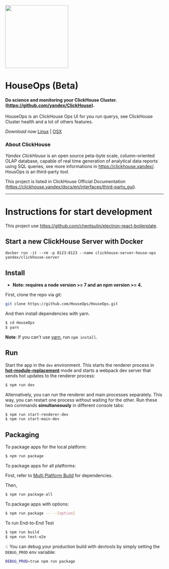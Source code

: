 <img src="https://svgshare.com/i/6W0.svg" alt="" data-canonical-src="https://svgshare.com/i/6W0.svg" width="200" />

# HouseOps (Beta) 
#### Do science and monitoring your ClickHouse Cluster. (https://github.com/yandex/ClickHouse).

HouseOps is an ClickHouse Ops UI for you run querys, see ClickHouse Cluster health and a lot of others features.

*Download now*
[Linux](http://bit.ly/2sjzK80) | [OSX](http://bit.ly/2L5pcBl)


### About ClickHouse
*Yandex ClickHouse* is an open source peta-byte scale, column-oriented OLAP database, capable of real time generation of analytical data reports using SQL queries, see more informations in https://clickhouse.yandex/. HousOps is an third-party tool.

This project is listed in ClickHouse Official Documentation (https://clickhouse.yandex/docs/en/interfaces/third-party_gui).
____


# Instructions for start development
This project use https://github.com/chentsulin/electron-react-boilerplate.



## Start a new ClickHouse Server with Docker
```
docker run -it --rm -p 8123:8123 --name clickhouse-server-house-ops yandex/clickhouse-server
```

## Install

* **Note: requires a node version >= 7 and an npm version >= 4.**

First, clone the repo via git:

```bash
git clone https://github.com/HouseOps/HouseOps.git
```

And then install dependencies with yarn.

```bash
$ cd HouseOps
$ yarn
```
**Note**: If you can't use [yarn](https://github.com/yarnpkg/yarn), run `npm install`.

## Run

Start the app in the `dev` environment. This starts the renderer process in [**hot-module-replacement**](https://webpack.js.org/guides/hmr-react/) mode and starts a webpack dev server that sends hot updates to the renderer process:

```bash
$ npm run dev
```

Alternatively, you can run the renderer and main processes separately. This way, you can restart one process without waiting for the other. Run these two commands **simultaneously** in different console tabs:

```bash
$ npm run start-renderer-dev
$ npm run start-main-dev
```

## Packaging

To package apps for the local platform:

```bash
$ npm run package
```

To package apps for all platforms:

First, refer to [Multi Platform Build](https://www.electron.build/multi-platform-build) for dependencies.

Then,
```bash
$ npm run package-all
```

To package apps with options:

```bash
$ npm run package -- --[option]
```

To run End-to-End Test

```bash
$ npm run build
$ npm run test-e2e
```

:bulb: You can debug your production build with devtools by simply setting the `DEBUG_PROD` env variable:
```bash
DEBUG_PROD=true npm run package
```
